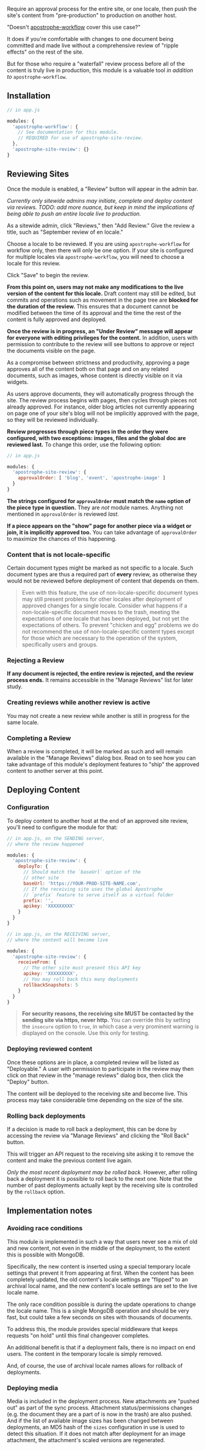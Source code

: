 Require an approval process for the entire site, or one locale, then push the site's content from "pre-production" to production on another host.

"Doesn't [apostrophe-workflow](https://npmjs.org/package/apostrophe-workflow) cover this use case?"

It does if you're comfortable with changes to one document being committed and made live without a comprehensive review of "ripple effects" on the rest of the site.

But for those who require a "waterfall" review process before all of the content is truly live in production, this module is a valuable tool *in addition to* `apostrophe-workflow`.

## Installation

```javascript
// in app.js

modules: {
  'apostrophe-workflow': {
    // See documentation for this module.
    // REQUIRED for use of apostrophe-site-review.
  },
  'apostrophe-site-review': {}
}
```

## Reviewing Sites

Once the module is enabled, a "Review" button will appear in the admin bar.

*Currently only sitewide admins may initiate, complete and deploy content via reviews. TODO: add more nuance, but keep in mind the implications of being able to push an entire locale live to production.*

As a sitewide admin, click "Reviews," then "Add Review." Give the review a title, such as "September review of en locale."

Choose a locale to be reviewed. If you are using `apostrophe-workflow` for workflow only, then there will only be one option. If your site is configured for multiple locales via `apostrophe-workflow`, you will need to choose a locale for this review.

Click "Save" to begin the review.

**From this point on, users may not make any modifications to the live version of the content for this locale.** Draft content may still be edited, but commits and operations such as movement in the page tree are **blocked for the duration of the review.** This ensures that a document cannot be modified between the time of its approval and the time the rest of the content is fully approved and deployed.

**Once the review is in progress, an "Under Review" message will appear for everyone with editing privileges for the content.** In addition, users with permission to contribute to the review will see buttons to approve or reject the documents visible on the page.

As a compromise between strictness and productivity, approving a page approves all of the content both on that page and on any related documents, such as images, whose content is directly visible on it via widgets.

As users approve documents, they will automatically progress through the site. The review process begins with pages, then cycles through pieces not already approved. For instance, older blog articles not currently appearing on page one of your site's blog will not be implicitly approved with the page, so they will be reviewed individually.

**Review progresses through piece types in the order they were configured, with two exceptions: images, files and the global doc are reviewed last.** To change this order, use the following option:

```javascript
// in app.js

modules: {
  'apostrophe-site-review': {
    approvalOrder: [ 'blog', 'event', 'apostrophe-image' ]
  }
}
```

**The strings configured for `approvalOrder` must match the `name` option of the piece type in question.** They are *not* module names. Anything not mentioned in `approvalOrder` is reviewed *last*.

**If a piece appears on the "show" page for another piece via a widget or join, it is implicitly approved too.** You can take advantage of `approvalOrder` to maximize the chances of this happening.

### Content that is not locale-specific

Certain document types might be marked as not specific to a locale. Such document types are thus a required part of **every** review, as otherwise they would not be reviewed before deployment of content that depends on them.

> Even with this feature, the use of non-locale-specific document types may still present problems for other locales after deployment of approved changes for a single locale. Consider what happens if a non-locale-specific document moves to the trash, meeting the expectations of one locale that has been deployed, but not yet the expectations of others. To prevent "chicken and egg" problems we do not recommend the use of non-locale-specific content types except for those which are necessary to the operation of the system, specifically users and groups.

### Rejecting a Review

**If any document is rejected, the entire review is rejected, and the review process ends.** It remains accessible in the "Manage Reviews" list for later study.

### Creating reviews while another review is active

You may not create a new review while another is still in progress for the same locale.

### Completing a Review

When a review is completed, it will be marked as such and will remain available in the "Manage Reviews" dialog box. Read on to see how you can take advantage of this module's deployment features to "ship" the approved content to another server at this point. 

## Deploying Content

### Configuration

To deploy content to another host at the end of an approved site review, you'll need to configure the module for that:

```javascript
// in app.js, on the SENDING server,
// where the review happened

modules: {
  'apostrophe-site-review': {
    deployTo: {
      // Should match the `baseUrl` option of the
      // other site
      baseUrl: 'https://YOUR-PROD-SITE-NAME.com',
      // If the receiving site uses the global Apostrophe
      // `prefix` feature to serve itself as a virtual folder
      prefix: '',
      apikey: 'XXXXXXXXX'
    }
  }
}
```

```javascript
// in app.js, on the RECEIVING server,
// where the content will become live

modules: {
  'apostrophe-site-review': {
    receiveFrom: {
      // The other site must present this API key
      apikey: 'XXXXXXXXX',
      // You may roll back this many deployments
      rollbackSnapshots: 5
    }
  }
}
```

> **For security reasons, the receiving site MUST be contacted by the sending site via https, never http.** You can override this by setting the `insecure` option to `true`, in which case a very prominent warning is displayed on the console. Use this only for testing.

### Deploying reviewed content

Once these options are in place, a completed review will be listed as "Deployable." A user with permission to participate in the review may then click on that review in the "manage reviews" dialog box, then click the "Deploy" button.

The content will be deployed to the receiving site and become live. This process may take considerable time depending on the size of the site.

### Rolling back deployments

If a decision is made to roll back a deployment, this can be done by accessing the review via "Manage Reviews" and clicking the "Roll Back" button.

This will trigger an API request to the receiving site asking it to remove the content and make the previous content live again.

*Only the most recent deployment may be rolled back.* However, after rolling back a deployment it is possible to roll back to the next one. Note that the number of past deployments actually kept by the receiving site is controlled by the `rollback` option.

## Implementation notes

### Avoiding race conditions

This module is implemented in such a way that users never see a mix of old and new content, not even in the middle of the deployment, to the extent this is possible with MongoDB.

Specifically, the new content is inserted using a special temporary locale settings that prevent it from appearing at first. When the content has been completely updated, the old content's locale settings are "flipped" to an archival local name, and the new content's locale settings are set to the live locale name.

The only race condition possible is during the update operations to change the locale name. This is a single MongoDB operation and should be very fast, but could take a few seconds on sites with thousands of documents.

To address this, the module provides special middleware that keeps requests "on hold" until this final changeover completes.

An additional benefit is that if a deployment fails, there is no impact on end users. The content in the temporary locale is simply removed.

And, of course, the use of archival locale names allows for rollback of deployments.

### Deploying media

Media is included in the deployment process. New attachments are "pushed out" as part of the sync process. Attachment status/permissions changes (e.g. the document they are a part of is now in the trash) are also pushed. And if the list of available image sizes has been changed between deployments, an MD5 hash of the `sizes` configuration in use is used to detect this situation. If it does not match after deployment for an image attachment, the attachment's scaled versions are regenerated.
